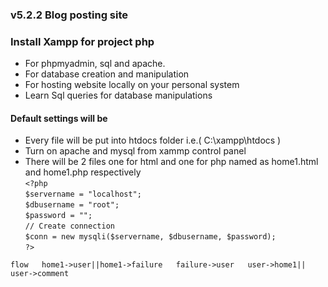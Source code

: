 ### v5.2.2 Blog posting site
### Install Xampp for project php

* For phpmyadmin, sql and apache.
* For database creation and manipulation
* For hosting website locally on your personal system
* Learn Sql queries for database manipulations

#### Default settings will be  
* Every file will be put into htdocs folder i.e.( C:\xampp\htdocs )
* Turn on apache and mysql from xammp control panel  
* There will be 2 files one for html and one for php named as home1.html and home1.php respectively    
`<?php`   
`$servername = "localhost";`    
`$dbusername = "root";`    
`$password = "";`    
`// Create connection`    
`$conn = new mysqli($servername, $dbusername, $password);`    
`?>`  
  
`flow  
home1->user||home1->failure  
failure->user  
user->home1|| user->comment  
`  
  
  
  

